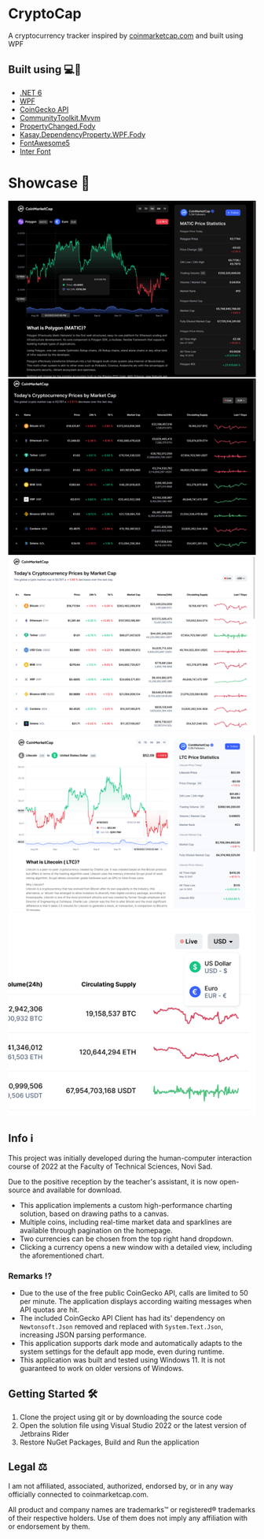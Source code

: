 # CryptoCap
A cryptocurrency tracker inspired by [coinmarketcap.com](https://coinmarketcap.com/) and built using WPF

## Built using 💻🚀
- [.NET 6](https://dotnet.microsoft.com/en-us/)
- [WPF](https://github.com/dotnet/wpf)
- [CoinGecko API](https://github.com/tosunthex/CoinGecko)
- [CommunityToolkit.Mvvm](https://github.com/CommunityToolkit/dotnet)
- [PropertyChanged.Fody](https://github.com/Fody/PropertyChanged/)
- [Kasay.DependencyProperty.WPF.Fody](https://github.com/robinzevallos/Kasay.DependencyProperty.WPF.Fody)
- [FontAwesome5](https://github.com/MartinTopfstedt/FontAwesome5)
- [Inter Font](https://rsms.me/inter/)

# Showcase 📸
![matic-eur-dark](/images/matic-eur-dark.png)
![home-dark](/images/home-dark.png)
![home-light](/images/home-light.png)
![ltc-usd-light](/images/ltc-usd-light.png)
![currencies-light](/images/currencies-light.png)

## Info ℹ️
This project was initially developed during the human-computer interaction course of 2022 at the Faculty of Technical Sciences, Novi Sad.

Due to the positive reception by the teacher's assistant, it is now open-source and available for download.

- This application implements a custom high-performance charting solution, based on drawing paths to a canvas.
- Multiple coins, including real-time market data and sparklines are available through pagination on the homepage.
- Two currencies can be chosen from the top right hand dropdown.
- Clicking a currency opens a new window with a detailed view, including the aforementioned chart.

### Remarks ⁉️
- Due to the use of the free public CoinGecko API, calls are limited to 50 per minute. The application displays according waiting messages when API quotas are hit.
- The included CoinGecko API Client has had its' dependency on `Newtonsoft.Json` removed and replaced with `System.Text.Json`, increasing JSON parsing performance.
- This application supports dark mode and automatically adapts to the system settings for the default app mode, even during runtime.
- This application was built and tested using Windows 11. It is not guaranteed to work on older versions of Windows.

## Getting Started 🛠️
1. Clone the project using git or by downloading the source code
2. Open the solution file using Visual Studio 2022 or the latest version of Jetbrains Rider
3. Restore NuGet Packages, Build and Run the application

## Legal ⚖️
I am not affiliated, associated, authorized, endorsed by, or in any way officially connected to coinmarketcap.com.

All product and company names are trademarks™ or registered® trademarks of their respective holders. Use of them does not imply any affiliation with or endorsement by them.

